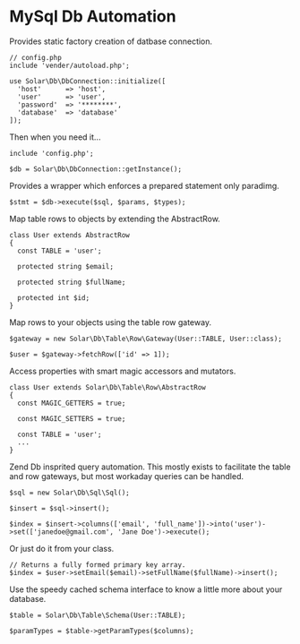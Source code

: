 # MySql Db Automation
Provides static factory creation of datbase connection.
```
// config.php
include 'vender/autoload.php';

use Solar\Db\DbConnection::initialize([
  'host'      => 'host',
  'user'      => 'user',
  'password'  => '********',
  'database'  => 'database'
]);
```
Then when you need it...
```
include 'config.php';

$db = Solar\Db\DbConnection::getInstance();
```
Provides a wrapper which enforces a prepared statement only paradimg.
```
$stmt = $db->execute($sql, $params, $types);
```
Map table rows to objects by extending the AbstractRow.
```
class User extends AbstractRow
{
  const TABLE = 'user';
  
  protected string $email;
  
  protected string $fullName;
  
  protected int $id;
}
```
Map rows to your objects using the table row gateway.
```
$gateway = new Solar\Db\Table\Row\Gateway(User::TABLE, User::class);

$user = $gateway->fetchRow(['id' => 1]);
```
Access properties with smart magic accessors and mutators.
```
class User extends Solar\Db\Table\Row\AbstractRow
{
  const MAGIC_GETTERS = true;
  
  const MAGIC_SETTERS = true;
  
  const TABLE = 'user';
  ...
}
```
Zend Db insprited query automation. This mostly exists to facilitate the table and row gateways, but most workaday queries can be handled.
```
$sql = new Solar\Db\Sql\Sql();

$insert = $sql->insert();

$index = $insert->columns(['email', 'full_name'])->into('user')->set(['janedoe@gmail.com', 'Jane Doe')->execute();
```
Or just do it from your class.
```
// Returns a fully formed primary key array.
$index = $user->setEmail($email)->setFullName($fullName)->insert();
```
Use the speedy cached schema interface to know a little more about your database.
```
$table = Solar\Db\Table\Schema(User::TABLE);

$paramTypes = $table->getParamTypes($columns);
```
